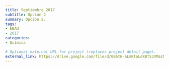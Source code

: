 ```yaml
---
title: Septiembre 2017
subtitle: Opción 2
summary: Opción 2.
tags:
- EBAU
- 2017
categories:
- Química

# Optional external URL for project (replaces project detail page).
external_link: https://drive.google.com/file/d/0B6t6-aLmKtoLdXBTS3VMazNPY3M/view
---
```

